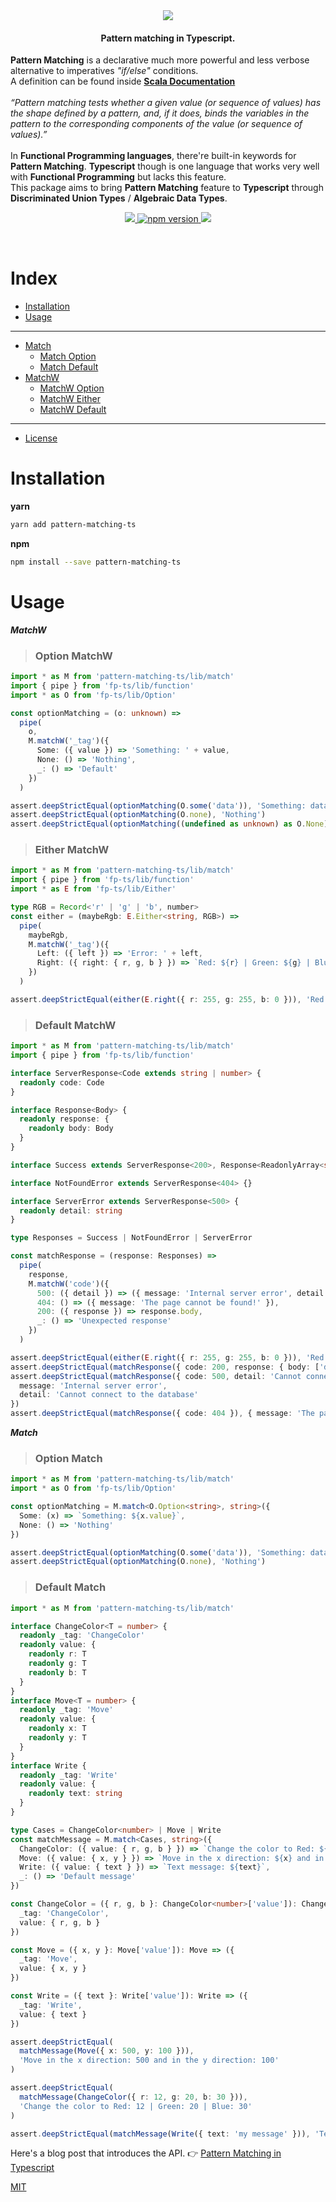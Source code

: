 <div align="center">
  <img src="https://github.com/nrdlab/pattern-matching-ts/blob/matchW/img/pattern-matching-ts.png?raw=true">
</div>

<h4 align="center">
  <strong>Pattern matching</strong> in <strong>Typescript</strong>.
</h4>

<p>
  <strong>Pattern Matching</strong> is a declarative much more powerful and less verbose alternative to imperatives <i>"if/else"</i> conditions.<br/>
  A definition can be found inside <a href="https://docs.scala-lang.org/tour/pattern-matching.html"><strong>Scala Documentation</strong></a><br><br>
<i>“Pattern matching tests whether a given value (or sequence of values) has the shape defined by a pattern, and, if it does, binds the variables in the pattern to the corresponding components of the value (or sequence of values).”</i><br><br>
  In <strong>Functional Programming languages</strong>, there're built-in keywords for <strong>Pattern Matching</strong>. <strong>Typescript</strong> though is one language that works very well with <strong>Functional Programming</strong> but lacks this feature.<br/>
This package aims to bring <strong>Pattern Matching</strong> feature to <strong>Typescript</strong> through <strong>Discriminated Union Types</strong> / <strong>Algebraic Data Types</strong>.
</p>

<p align="center">
  <a href="https://github.com/nrdlab/pattern-matching-ts/actions?query=workflow%3ACI">
   <img src="https://img.shields.io/badge/build-passing-green">
  <a>
  <a href="https://www.npmjs.com/package/pattern-matching-ts">
    <img src="https://badge.fury.io/js/ts-pattern.svg" alt="npm version" >
  </a>
  <a href="https://github.com/nrdlab/pattern-matching-ts">
    <img src="https://img.shields.io/badge/coverage-100%25-brightgreen" >
  </a>
</p>

<br />

# Index

- [Installation](#installation)
- [Usage](#usage)

---

- [Match](#match)
  - [Match Option](#option-match)
  - [Match Default ](#default-match)
- [MatchW](#matchW)
  - [MatchW Option](#option-MatchW)
  - [MatchW Either](#either-MatchW)
  - [MatchW Default](#default-matchW)

---

- [License](#license)

# Installation

**yarn**

```sh
yarn add pattern-matching-ts
```

**npm**

```sh
npm install --save pattern-matching-ts
```

# Usage

**_MatchW_**

> ### Option MatchW

```ts
import * as M from 'pattern-matching-ts/lib/match'
import { pipe } from 'fp-ts/lib/function'
import * as O from 'fp-ts/lib/Option'

const optionMatching = (o: unknown) =>
  pipe(
    o,
    M.matchW('_tag')({
      Some: ({ value }) => 'Something: ' + value,
      None: () => 'Nothing',
      _: () => 'Default'
    })
  )

assert.deepStrictEqual(optionMatching(O.some('data')), 'Something: data')
assert.deepStrictEqual(optionMatching(O.none), 'Nothing')
assert.deepStrictEqual(optionMatching((undefined as unknown) as O.None), 'Default')
```

> ### Either MatchW

```ts
import * as M from 'pattern-matching-ts/lib/match'
import { pipe } from 'fp-ts/lib/function'
import * as E from 'fp-ts/lib/Either'

type RGB = Record<'r' | 'g' | 'b', number>
const either = (maybeRgb: E.Either<string, RGB>) =>
  pipe(
    maybeRgb,
    M.matchW('_tag')({
      Left: ({ left }) => 'Error: ' + left,
      Right: ({ right: { r, g, b } }) => `Red: ${r} | Green: ${g} | Blue: ${b}`
    })
  )

assert.deepStrictEqual(either(E.right({ r: 255, g: 255, b: 0 })), 'Red: 255 | Green: 255 | Blue: 0')
```

> ### Default MatchW

```ts
import * as M from 'pattern-matching-ts/lib/match'
import { pipe } from 'fp-ts/lib/function'

interface ServerResponse<Code extends string | number> {
  readonly code: Code
}

interface Response<Body> {
  readonly response: {
    readonly body: Body
  }
}

interface Success extends ServerResponse<200>, Response<ReadonlyArray<string>> {}

interface NotFoundError extends ServerResponse<404> {}

interface ServerError extends ServerResponse<500> {
  readonly detail: string
}

type Responses = Success | NotFoundError | ServerError

const matchResponse = (response: Responses) =>
  pipe(
    response,
    M.matchW('code')({
      500: ({ detail }) => ({ message: 'Internal server error', detail }),
      404: () => ({ message: 'The page cannot be found!' }),
      200: ({ response }) => response.body,
      _: () => 'Unexpected response'
    })
  )

assert.deepStrictEqual(either(E.right({ r: 255, g: 255, b: 0 })), 'Red: 255 | Green: 255 | Blue: 0')
assert.deepStrictEqual(matchResponse({ code: 200, response: { body: ['data'] } }), ['data'])
assert.deepStrictEqual(matchResponse({ code: 500, detail: 'Cannot connect to the database' }), {
  message: 'Internal server error',
  detail: 'Cannot connect to the database'
})
assert.deepStrictEqual(matchResponse({ code: 404 }), { message: 'The page cannot be found!' })
```

**_Match_**

> ### Option Match 

```ts
import * as M from 'pattern-matching-ts/lib/match'
import * as O from 'fp-ts/lib/Option'

const optionMatching = M.match<O.Option<string>, string>({
  Some: (x) => `Something: ${x.value}`,
  None: () => 'Nothing'
})

assert.deepStrictEqual(optionMatching(O.some('data')), 'Something: data')
assert.deepStrictEqual(optionMatching(O.none), 'Nothing')
```

> ### Default Match

```ts
import * as M from 'pattern-matching-ts/lib/match'

interface ChangeColor<T = number> {
  readonly _tag: 'ChangeColor'
  readonly value: {
    readonly r: T
    readonly g: T
    readonly b: T
  }
}
interface Move<T = number> {
  readonly _tag: 'Move'
  readonly value: {
    readonly x: T
    readonly y: T
  }
}
interface Write {
  readonly _tag: 'Write'
  readonly value: {
    readonly text: string
  }
}

type Cases = ChangeColor<number> | Move | Write
const matchMessage = M.match<Cases, string>({
  ChangeColor: ({ value: { r, g, b } }) => `Change the color to Red: ${r} | Green: ${g} | Blue: ${b}`,
  Move: ({ value: { x, y } }) => `Move in the x direction: ${x} and in the y direction: ${y}`,
  Write: ({ value: { text } }) => `Text message: ${text}`,
  _: () => 'Default message'
})

const ChangeColor = ({ r, g, b }: ChangeColor<number>['value']): ChangeColor<number> => ({
  _tag: 'ChangeColor',
  value: { r, g, b }
})

const Move = ({ x, y }: Move['value']): Move => ({
  _tag: 'Move',
  value: { x, y }
})

const Write = ({ text }: Write['value']): Write => ({
  _tag: 'Write',
  value: { text }
})

assert.deepStrictEqual(
  matchMessage(Move({ x: 500, y: 100 })),
  'Move in the x direction: 500 and in the y direction: 100'
)

assert.deepStrictEqual(
  matchMessage(ChangeColor({ r: 12, g: 20, b: 30 })),
  'Change the color to Red: 12 | Green: 20 | Blue: 30'
)

assert.deepStrictEqual(matchMessage(Write({ text: 'my message' })), 'Text message: my message')
```

Here's a blog post that introduces the API. 👉
[Pattern Matching in Typescript](https://dev.to/stefano_regosa/typescript-pattern-matching-ne8)

[MIT](/LICENSE.md)
